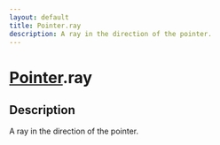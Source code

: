 ```yaml
---
layout: default
title: Pointer.ray
description: A ray in the direction of the pointer.
---
```

# [Pointer]({{site.url}}/Pages/Reference/Pointer.html).ray

## Description
A ray in the direction of the pointer.

